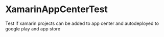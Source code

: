 # XamarinAppCenterTest
Test if xamarin projects can be added to app center and autodeployed to google play and app store
